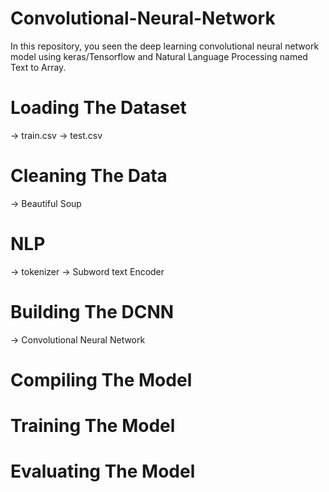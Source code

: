 # Convolutional-Neural-Network
In this repository, you seen the deep learning convolutional neural network model using keras/Tensorflow and Natural Language Processing named Text to Array.
# Loading The Dataset
  -> train.csv
  -> test.csv
# Cleaning The Data
  -> Beautiful Soup
# NLP
  -> tokenizer
  -> Subword text Encoder
# Building The DCNN
  -> Convolutional Neural Network
# Compiling The Model
# Training The Model
# Evaluating The Model

